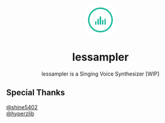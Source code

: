 <div align="center"><img width="80" src="assets/icon_128.gif" alt="lessampler logo"></div>
<h1 align="center"><b>lessampler</b></h1>
<p align="center">lessampler is a Singing Voice Synthesizer [WIP]</p>

## Special Thanks
[@shine5402](https://github.com/shine5402)  
[@hyperzlib](https://github.com/hyperzlib)
